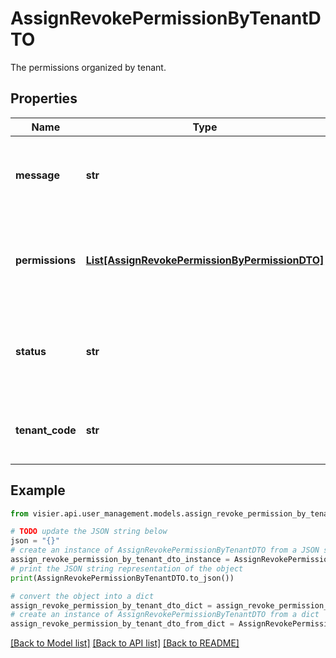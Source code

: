 # AssignRevokePermissionByTenantDTO

The permissions organized by tenant.

## Properties

Name | Type | Description | Notes
------------ | ------------- | ------------- | -------------
**message** | **str** | A detailed description of the request outcome, if available. | [optional] 
**permissions** | [**List[AssignRevokePermissionByPermissionDTO]**](AssignRevokePermissionByPermissionDTO.md) | A list of objects representing the assigned or removed permissions. | [optional] 
**status** | **str** | The state of the permission assignment. Valid values are Succeed or Failed. | [optional] 
**tenant_code** | **str** | The unique identifier associated with the tenant. | [optional] 

## Example

```python
from visier.api.user_management.models.assign_revoke_permission_by_tenant_dto import AssignRevokePermissionByTenantDTO

# TODO update the JSON string below
json = "{}"
# create an instance of AssignRevokePermissionByTenantDTO from a JSON string
assign_revoke_permission_by_tenant_dto_instance = AssignRevokePermissionByTenantDTO.from_json(json)
# print the JSON string representation of the object
print(AssignRevokePermissionByTenantDTO.to_json())

# convert the object into a dict
assign_revoke_permission_by_tenant_dto_dict = assign_revoke_permission_by_tenant_dto_instance.to_dict()
# create an instance of AssignRevokePermissionByTenantDTO from a dict
assign_revoke_permission_by_tenant_dto_from_dict = AssignRevokePermissionByTenantDTO.from_dict(assign_revoke_permission_by_tenant_dto_dict)
```
[[Back to Model list]](../README.md#documentation-for-models) [[Back to API list]](../README.md#documentation-for-api-endpoints) [[Back to README]](../README.md)


